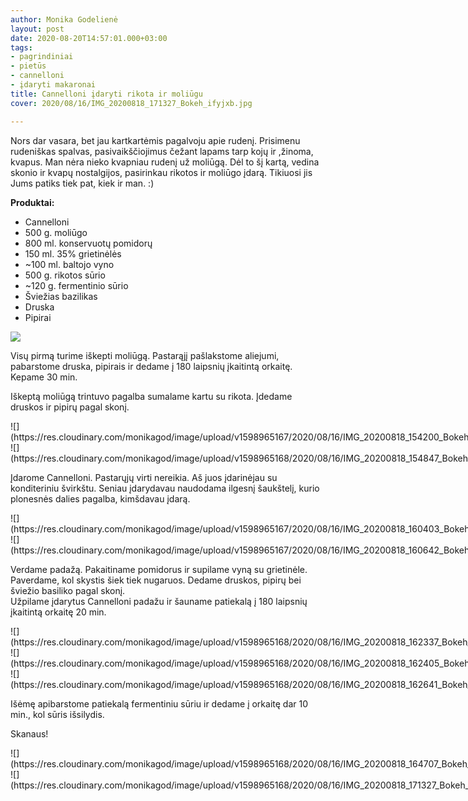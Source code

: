 ```yaml
---
author: Monika Godelienė
layout: post
date: 2020-08-20T14:57:01.000+03:00
tags:
- pagrindiniai
- pietūs
- cannelloni
- įdaryti makaronai
title: Cannelloni įdaryti rikota ir moliūgu
cover: 2020/08/16/IMG_20200818_171327_Bokeh_ifyjxb.jpg

---
```

Nors dar vasara, bet jau kartkartėmis pagalvoju apie rudenį. Prisimenu rudeniškas spalvas, pasivaikščiojimus čežant lapams tarp kojų ir ,žinoma, kvapus. Man nėra nieko kvapniau rudenį už moliūgą. Dėl to šį kartą, vedina skonio ir kvapų nostalgijos, pasirinkau rikotos ir moliūgo įdarą. Tikiuosi jis Jums patiks tiek pat, kiek ir man. :)

**Produktai:**

* Cannelloni
* 500 g. moliūgo
* 800 ml. konservuotų pomidorų
* 150 ml. 35% grietinėlės
* \~100 ml. baltojo vyno
* 500 g. rikotos sūrio
* \~120 g. fermentinio sūrio
* Šviežias bazilikas
* Druska
* Pipirai

![](https://res.cloudinary.com/monikagod/image/upload/v1598965169/2020/08/16/IMG_20200818_115427_Bokeh_oxcet9.jpg)

Visų pirmą turime iškepti moliūgą. Pastarąjį pašlakstome aliejumi, pabarstome druska, pipirais ir dedame į 180 laipsnių įkaitintą orkaitę. Kepame 30 min.

Iškeptą moliūgą trintuvo pagalba sumalame kartu su rikota. Įdedame druskos ir pipirų pagal skonį.

<div class="row">
<div class="six columns" markdown="1">
![](https://res.cloudinary.com/monikagod/image/upload/v1598965167/2020/08/16/IMG_20200818_154200_Bokeh_brhjty.jpg)
</div>
<div class="six columns" markdown="1">
![](https://res.cloudinary.com/monikagod/image/upload/v1598965168/2020/08/16/IMG_20200818_154847_Bokeh_qumyxg.jpg)
</div>
</div>

Įdarome Cannelloni. Pastarųjų virti nereikia. Aš juos įdarinėjau su konditeriniu švirkštu. Seniau įdarydavau naudodama ilgesnį šaukštelį, kurio plonesnės dalies pagalba, kimšdavau įdarą.

<div class="row">
<div class="six columns" markdown="1">
![](https://res.cloudinary.com/monikagod/image/upload/v1598965167/2020/08/16/IMG_20200818_160403_Bokeh_ghipod.jpg)
</div>
<div class="six columns" markdown="1">
![](https://res.cloudinary.com/monikagod/image/upload/v1598965167/2020/08/16/IMG_20200818_160642_Bokeh_vqhhyb.jpg)
</div>
</div>

Verdame padažą. Pakaitiname pomidorus ir supilame vyną su grietinėle. Paverdame, kol skystis šiek tiek nugaruos. Dedame druskos, pipirų bei šviežio basiliko pagal skonį.  
Užpilame įdarytus Cannelloni padažu ir šauname patiekalą į 180 laipsnių įkaitintą orkaitę 20 min.

<div class="row">
<div class="four columns" markdown="1">
![](https://res.cloudinary.com/monikagod/image/upload/v1598965168/2020/08/16/IMG_20200818_162337_Bokeh_jurrnb.jpg)
</div>
<div class="four columns" markdown="1">
![](https://res.cloudinary.com/monikagod/image/upload/v1598965168/2020/08/16/IMG_20200818_162405_Bokeh_clfgta.jpg)
</div>
<div class="four columns" markdown="1">
![](https://res.cloudinary.com/monikagod/image/upload/v1598965168/2020/08/16/IMG_20200818_162641_Bokeh_osruyw.jpg)
</div>
</div>

Išėmę apibarstome patiekalą fermentiniu sūriu ir dedame į orkaitę dar 10 min., kol sūris išsilydis.

Skanaus!

<div class="row">
<div class="six columns" markdown="1">
![](https://res.cloudinary.com/monikagod/image/upload/v1598965168/2020/08/16/IMG_20200818_164707_Bokeh_xzzq70.jpg)
</div>
<div class="six columns" markdown="1">
![](https://res.cloudinary.com/monikagod/image/upload/v1598965168/2020/08/16/IMG_20200818_171327_Bokeh_ifyjxb.jpg)
</div>
</div>